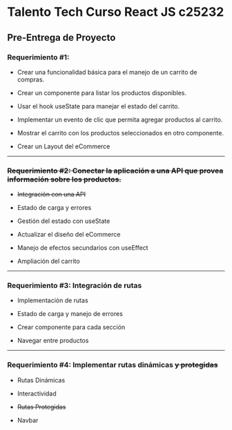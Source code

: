 # Talento Tech Curso React JS c25232

## Pre-Entrega de Proyecto

### Requerimiento #1: 

+ Crear una funcionalidad básica para el manejo de un carrito de compras.

+ Crear un componente para listar los productos disponibles.

+ Usar el hook useState para manejar el estado del carrito.

+ Implementar un evento de clic que permita agregar productos al carrito.

+ Mostrar el carrito con los productos seleccionados en otro componente.

+ Crear un Layout del eCommerce

---

### ~~Requerimiento #2: Conectar la aplicación a una API que provea información sobre los productos.~~

+ ~~Integración con una API~~

+ Estado de carga y errores

+ Gestión del estado con useState

+ Actualizar el diseño del eCommerce

+ Manejo de efectos secundarios con useEffect

+ Ampliación del carrito


--- 
### Requerimiento #3: Integración de rutas

+ Implementación de rutas

+ Estado de carga y manejo de errores

+ Crear componente para cada sección

+ Navegar entre productos

---

### Requerimiento #4: Implementar rutas dinámicas ~~y protegidas~~

+ Rutas Dinámicas

+ Interactividad

+ ~~Rutas Protegidas~~

+ Navbar




